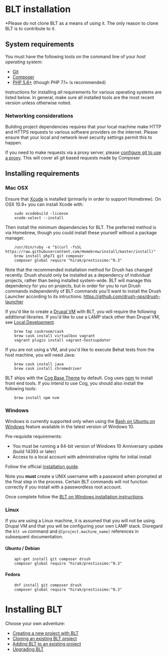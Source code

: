 # BLT installation

*Please do not clone BLT as a means of using it. The only reason to clone BLT is to contribute to it.

## System requirements

You must have the following tools on the command line of your *host operating system*:

* [Git](https://git-scm.com/)
* [Composer](https://getcomposer.org/download/)
* [PHP 5.6+](http://php.net/manual/en/install.php) (though PHP 7.1+ is recommended)

Instructions for installing _all_ requirements for various operating systems are listed below. In general, make sure all installed tools are the most recent version unless otherwise noted.

### Networking considerations

Building project dependencies requires that your local machine make HTTP and HTTPS requests to various software providers on the internet. Please ensure that your local and network level security settings permit this to happen.

If you need to make requests via a proxy server, please [configure git to use a proxy](http://stackoverflow.com/a/19213999). This will cover all git based requests made by Composer

## Installing requirements

### Mac OSX

Ensure that [Xcode](https://itunes.apple.com/us/app/xcode/id497799835?mt=12) is installed (primarily in order to support Homebrew). On OSX 10.9+ you can install Xcode with:

        sudo xcodebuild -license
        xcode-select --install

Then install the minimum dependencies for BLT. The preferred method is via Homebrew, though you could install these yourself without a package manager.

        /usr/bin/ruby -e "$(curl -fsSL https://raw.githubusercontent.com/Homebrew/install/master/install)"
        brew install php71 git composer
        composer global require "hirak/prestissimo:^0.3"
 
Note that the recommended installation method for Drush has changed recently. Drush should only be installed as a dependency of individual projects, rather than being installed system-wide. BLT will manage this dependency for you on projects, but in order for you to run Drush commands independently of BLT commands you'll want to install the Drush Launcher according to its intructions: https://github.com/drush-ops/drush-launcher

If you'd like to create a [Drupal VM](https://www.drupalvm.com/) with BLT, you will require the following additional libraries. If you'd like to use a LAMP stack other than Drupal VM, see [Local Development](local-development.md).

        brew tap caskroom/cask
        brew cask install virtualbox vagrant
        vagrant plugin install vagrant-hostsupdater
        
If you are not using a VM, and you'd like to execute Behat tests from the host machine, you will need Java:

        brew cask install java
        brew cask install chromedriver

BLT ships with the [Cog Base Theme](https://github.com/acquia-pso/cog) by default. Cog uses [npm](https://www.npmjs.com/) to install front end tools. If you intend to use Cog, you should also install the following tools:

        brew install npm nvm

### Windows

Windows is currently supported only when using the [Bash on Ubuntu on Windows](https://msdn.microsoft.com/en-us/commandline/wsl/about) feature available in the latest version of Windows 10.

Pre-requisite requirements:
  - You must be running a 64-bit version of Windows 10 Anniversary update (build 14393 or later)
  - Access to a local account with administrative rights for initial install

Follow the official [installation guide](https://msdn.microsoft.com/en-us/commandline/wsl/install_guide).

Note you **must** create a UNIX username with a password when prompted at the final step in the process. Certain BLT commands will not function correctly if you install with a passwordless root account.

Once complete follow the [BLT on Windows installation instructions](windows-install.md).

### Linux

If you are using a Linux machine, it is assumed that you will not be using Drupal VM and that you will be configuring your own LAMP stack. Disregard the `blt vm` command and `@[project.machine_name]` references in subsequent documentation.

#### Ubuntu / Debian

        apt-get install git composer drush
        composer global require "hirak/prestissimo:^0.3"

#### Fedora

        dnf install git composer drush
        composer global require "hirak/prestissimo:^0.3"

# Installing BLT

Choose your own adventure:

* [Creating a new project with BLT](creating-new-project.md)
* [Cloning an existing BLT project](onboarding.md)
* [Adding BLT to an existing project](adding-to-project.md)
* [Upgrading BLT](updating-blt.md)
